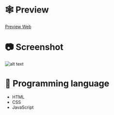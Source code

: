 # 🕸️ Preview

[Preview Web](http://std48196.000webhostapp.com/muti/)

# 📷 Screenshot

![alt text](https://std48196.000webhostapp.com/screenshort/muti.jpg)

# 🧾 Programming language

- HTML
- CSS
- JavaScript
